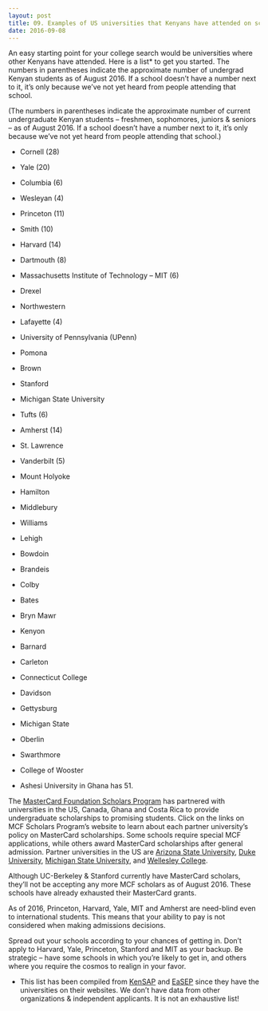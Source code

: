 ```yaml
---
layout: post 
title: 09. Examples of US universities that Kenyans have attended on scholarships
date: 2016-09-08
---
```


An easy starting point for your college search would be universities where other Kenyans have attended. Here is a list* to get you started. The numbers in parentheses indicate the approximate number of undergrad Kenyan students as of August 2016. If a school doesn’t have a number next to it, it’s only because we’ve not yet heard from people attending that school.

(The numbers in parentheses indicate the approximate number of current undergraduate Kenyan students – freshmen, sophomores, juniors & seniors – as of August 2016. If a school doesn’t have a number next to it, it’s only because we’ve not yet heard from people attending that school.)

* Cornell (28)
* Yale (20)
* Columbia (6)
* Wesleyan (4)
* Princeton (11)
* Smith (10)
* Harvard (14)
* Dartmouth (8)
* Massachusetts Institute of Technology – MIT (6)
* Drexel
* Northwestern
* Lafayette (4)
* University of Pennsylvania (UPenn)
* Pomona
* Brown
* Stanford
* Michigan State University
* Tufts (6)
* Amherst (14)
* St. Lawrence
* Vanderbilt (5)
* Mount Holyoke
* Hamilton
* Middlebury
* Williams
* Lehigh
* Bowdoin
* Brandeis
* Colby
* Bates
* Bryn Mawr
* Kenyon
* Barnard
* Carleton
* Connecticut College
* Davidson
* Gettysburg
* Michigan State
* Oberlin
* Swarthmore
* College of Wooster

* Ashesi University in Ghana has 51.

The [MasterCard Foundation Scholars Program](http://mcfscholarsprogram.berkeley.edu/partner-universities) has partnered with universities in the US, Canada, Ghana and Costa Rica to provide undergraduate scholarships to promising students. Click on the links on MCF Scholars Program’s website to learn about each partner university’s policy on MasterCard scholarships. Some schools require special MCF applications, while others award MasterCard scholarships after general admission. Partner universities in the US are [Arizona State University](http://global.asu.edu/MCFScholarsProgram), [Duke University](http://mcfscholars.duke.edu/), [Michigan State University](http://www.msu.edu/stories/master-card-foundation/), and [Wellesley College](http://www.wellesley.edu/).

Although UC-Berkeley & Stanford currently have MasterCard scholars, they’ll not be accepting any more MCF scholars as of August 2016. These schools have already exhausted their MasterCard grants.

As of 2016, Princeton, Harvard, Yale, MIT and Amherst are need-blind even to international students. This means that your ability to pay is not considered when making admissions decisions.

Spread out your schools according to your chances of getting in. Don’t apply to Harvard, Yale, Princeton, Stanford and MIT as your backup. Be strategic – have some schools in which you’re likely to get in, and others where you require the cosmos to realign in your favor.

* This list has been compiled from [KenSAP](http://kensap.org/) and [EaSEP](http://www.easep.org/) since they have the universities on their websites. We don’t have data from other organizations & independent applicants. It is not an exhaustive list!
